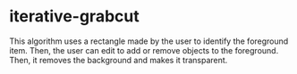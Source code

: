 # iterative-grabcut
This algorithm uses a rectangle made by the user to identify the foreground item. Then, the user can edit to add or remove objects to the foreground. Then, it removes the background and makes it transparent.
